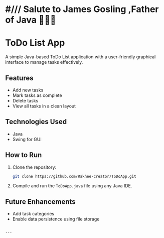 # #/// Salute to James Gosling ,Father of Java 🙏👑🔥
# ToDo List App

A simple Java-based ToDo List application with a user-friendly graphical interface to manage tasks effectively.

## Features
- Add new tasks
- Mark tasks as complete
- Delete tasks
- View all tasks in a clean layout

## Technologies Used
- Java
- Swing for GUI

## How to Run
1. Clone the repository:
   ```bash
   git clone https://github.com/Rakhee-creator/ToDoApp.git
   ```
2. Compile and run the `ToDoApp.java` file using any Java IDE.

## Future Enhancements
- Add task categories
- Enable data persistence using file storage
```

---


